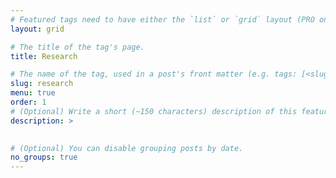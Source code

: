 ```yaml
---
# Featured tags need to have either the `list` or `grid` layout (PRO only).
layout: grid

# The title of the tag's page.
title: Research

# The name of the tag, used in a post's front matter (e.g. tags: [<slug>]).
slug: research
menu: true
order: 1
# (Optional) Write a short (~150 characters) description of this featured tag.
description: >
 

# (Optional) You can disable grouping posts by date.
no_groups: true
---
```

